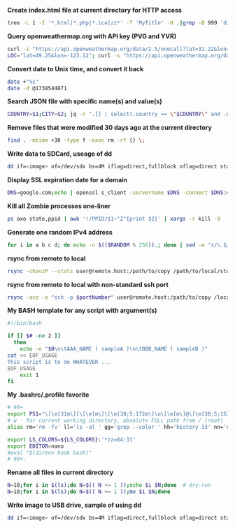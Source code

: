 **Create index.html file at current directory for HTTP access**
```bash
tree -L 1 -I '*.html|*.php|*.ico|zz*' -T 'MyTitle' -H .|grep -B 999 'directories,'|sed 's|/">|/" target=_blank>|g' > index.html
```

**Query openweathermap.org with API key (PVG and YVR)**
```bash
curl -s "https://api.openweathermap.org/data/2.5/onecall?lat=31.22&lon=121.46&exclude=minutely,hourly,daily&units=metric&appid=MY_OPEN_WEATHER_MAP_API_KEY"|jq
LOC="lat=49.25&lon=-123.12"; curl -s "https://api.openweathermap.org/data/2.5/onecall?$LOC&exclude=minutely,hourly,daily&units=metric&appid=$APPID"|jq
```

**Convert date to Unix time, and convert it back**
```bash
date +"%s"
date -d @1738544871
```

**Search JSON file with specific name(s) and value(s)**
```bash
COUNTRY=$1;CITY=$2; jq -r ".[] | select(.country == \"$COUNTRY\" and .name == \"$CITY\")".coord city.list.json
```

**Remove files that were modified 30 days ago at the current directory**
```bash
find . -mtime +30 -type f -exec rm -rf {} \;
```

**Write data to SDCard, useage of dd**
```bash
dd if=<image> of=/dev/sdx bs=4M iflag=direct,fullblock oflag=direct status=progress
```

**Display SSL expiration date for a domain**
```bash
DNS=google.com;echo | openssl s_client -servername $DNS -connect $DNS:443 2>/dev/null | openssl x509 -noout -enddate
```

**Kill all Zombie processes one-liner**
```bash
ps axo state,ppid | awk '!/PPID/$1~"Z"{print $2}' | xargs -r kill -9
```

**Generate one random IPv4 address**
```bash
for i in a b c d; do echo -n $(($RANDOM % 256)).; done | sed -e "s/\.$//g"; echo
```

**rsync from remote to local**
```bash
rsync -chavzP --stats user@remote.host:/path/to/copy /path/to/local/storage
```

**rsync from remote to local with non-standard ssh port**
```bash
rsync -avz -e "ssh -p $portNumber" user@remote.host:/path/to/copy /local/path
```

**My BASH template for any script with argument(s)**
```bash
#!/bin/bash

if [[ $# -ne 2 ]]
  then
    echo -e "$0\n\tAAA_NAME ( sampleA )\n\tBBB_NAME ( sampleB )"
cat << EOF_USAGE
This script is to do WHATEVER ...
EOF_USAGE
    exit 1
fi
```

**My .bashrc/.profile favorite**
```bash
# 99+
export PS1="\[\e[31m\][\[\e[m\]\[\e[38;5;172m\]\u\[\e[m\]@\[\e[38;5;153m\]\h\[\e[m\] \[\e[38;5;214m\]\w\[\e[m\]\[\e[31m\]]\[\e[m\]\\$ "
# w - for current working directory, absolute FULL path from / (root)
alias rm='rm -fv' ll='ls -al ' gg='grep --color ' hh='history 33' nn='nano -w '

export LS_COLORS=${LS_COLORS}:'*zz=04;31'
export EDITOR=nano
#eval "$(direnv hook bash)"
# 99+.
```

**Rename all files in current directory**
```bash
N=10;for i in $(ls);do N=$(( N += 1 ));echo $i $N;done	# dry-run
N=10;for i in $(ls);do N=$(( N += 1 ));mv $i $N;done
```

**Write image to USB drive, sample of using dd**
```bash
dd if=<image> of=/dev/sdx bs=4M iflag=direct,fullblock oflag=direct status=progress
```
